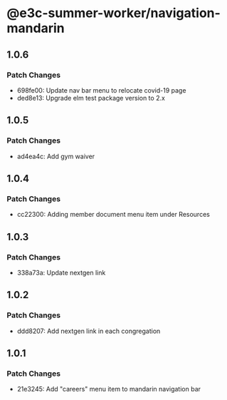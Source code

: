 # @e3c-summer-worker/navigation-mandarin

## 1.0.6

### Patch Changes

- 698fe00: Update nav bar menu to relocate covid-19 page
- ded8e13: Upgrade elm test package version to 2.x

## 1.0.5

### Patch Changes

- ad4ea4c: Add gym waiver

## 1.0.4

### Patch Changes

- cc22300: Adding member document menu item under Resources

## 1.0.3

### Patch Changes

- 338a73a: Update nextgen link

## 1.0.2

### Patch Changes

- ddd8207: Add nextgen link in each congregation

## 1.0.1

### Patch Changes

- 21e3245: Add "careers" menu item to mandarin navigation bar
